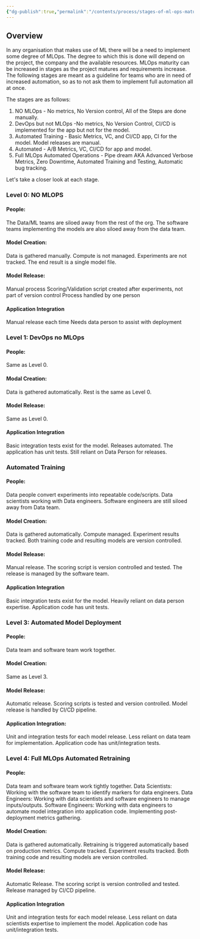 ```yaml
---
{"dg-publish":true,"permalink":"/contents/process/stages-of-ml-ops-maturity/","tags":["Process","MLOps"],"created":"2024-02-29T00:08:23.436+01:00","updated":"2024-02-29T00:08:23.436+01:00"}
---
```


## Overview
In any organisation that makes use of ML there will be a need to implement some degree of MLOps. The degree to which this is done will depend on the project, the company and the available resources.
MLOps maturity can be increased in stages as the project matures and requirements increase. 
The following stages are meant as a guideline for teams who are in need of increased automation, so as to not ask them to implement full automation all at once. 

The stages are as follows:

1. NO MLOps - No metrics, No Version control, All of the Steps are done manually. 
2. DevOps but not MLOps -No metrics, No Version Control, CI/CD is implemented for the app but not for the model. 
3. Automated Training - Basic Metrics, VC, and CI/CD app, CI for the model. Model releases are manual. 
4. Automated  - A/B Metrics, VC, CI/CD for app and model.
5. Full MLOps Automated Operations - Pipe dream AKA Advanced Verbose Metrics, Zero Downtime, Automated Training and Testing, Automatic bug tracking. 

Let's take a closer look at each stage. 

### Level 0: NO MLOPS

#### People: 
The Data/ML teams are siloed away from the rest of the org. 
The software teams implementing the models are also siloed away from the data team. 

#### Model Creation:
Data is gathered manually. 
Compute is not managed.
Experiments are not tracked. 
The end result is a single model file.

#### Model Release: 
Manual process
Scoring/Validation script created after experiments, not part of version control
Process handled by one person

#### Application Integration
Manual release each time
Needs data person to assist with deployment

### Level 1: DevOps no MLOps

#### People: 
Same as Level 0.

#### Modal Creation:
Data is gathered automatically.
Rest is the same as Level 0.

#### Model Release:
Same as Level 0.

#### Application Integration
Basic integration tests exist for the model.
Releases automated.
The application has unit tests.
Still reliant on Data Person for releases. 

### Automated Training

#### People:
Data people convert experiments into repeatable code/scripts.
Data scientists working with Data engineers.
Software engineers are still siloed away from Data team.

#### Model Creation:
Data is gathered automatically.
Compute managed.
Experiment results tracked.
Both training code and resulting models are version controlled.

#### Model Release:
Manual release.
The scoring script is version controlled and tested.
The release is managed by the software team.

#### Application Integration
Basic integration tests exist for the model.
Heavily reliant on data person expertise.
Application code has unit tests.

### Level 3: Automated Model Deployment

#### People:
Data team and software team work together.

#### Model Creation:
Same as Level 3.

#### Model Release:
Automatic release.
Scoring scripts is tested and version controlled.
Model release is handled by CI/CD pipeline. 

#### Application Integration:
Unit and integration tests for each model release.
Less reliant on data team for implementation.
Application code has unit/integration tests. 

### Level 4: Full MLOps Automated Retraining

#### People:
Data team and software team work tightly together.
Data Scientists: Working with the software team to identify markers for data engineers.
Data Engineers: Working with data scientists and software engineers to manage inputs/outputs.
Software Engineers: Working with data engineers to automate model integration into application code. Implementing post-deployment metrics gathering. 

#### Model Creation:
Data is gathered automatically.
Retraining is triggered automatically based on production metrics.
Compute tracked.
Experiment results tracked.
Both training code and resulting models are version controlled.

#### Model Release:
Automatic Release.
The scoring script is version controlled and tested.
Release managed by CI/CD pipeline. 

#### Application Integration
Unit and integration tests for each model release.
Less reliant on data scientists expertise to implement the model.
Application code has unit/integration tests. 




